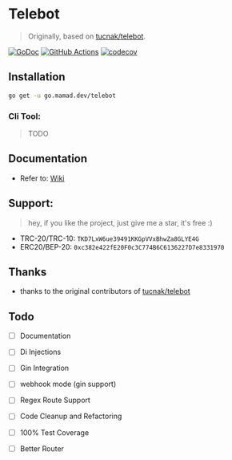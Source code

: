 # Telebot

> Originally, based on [tucnak/telebot](https://github.com/tucnak/telebot).

[![GoDoc](https://godoc.org/go.mamad.dev/telebot?status.svg)](https://godoc.org/go.mamad.dev/telebot)
[![GitHub Actions](https://github.com/reloadlife/telebot/actions/workflows/go.yml/badge.svg)](https://github.com/reloadlife/telebot/actions)
[![codecov](https://codecov.io/github/reloadlife/telebot/graph/badge.svg?token=HEQNZTCRUG)](https://codecov.io/github/reloadlife/telebot)

## Installation

```bash
go get -u go.mamad.dev/telebot
```

### Cli Tool:

> TODO

## Documentation

- Refer to:  [Wiki](https://github.com/reloadlife/telebot/wiki)

## Support:

> hey, if you like the project, just give me a star, it's free :)

- TRC-20/TRC-10: `TKD7LxW6ue39491KKGpVVxBhwZa8GLYE4G`
- ERC20/BEP-20: `0xc382e422fE20F0c3C774B6C6136227D7e8331970`

## Thanks

- thanks to the original contributors of [tucnak/telebot](https://github.com/tucnak/telebot)

## Todo

- [ ] Documentation
- [ ] Di Injections
- [ ] Gin Integration
- [ ] webhook mode (gin support)
- [ ] Regex Route Support
- [ ] Code Cleanup and Refactoring
- [ ] 100% Test Coverage
- [ ] Better Router


